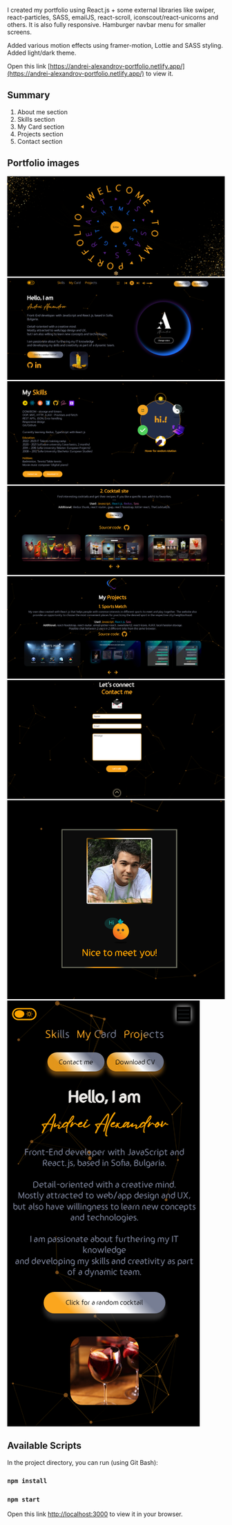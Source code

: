 I created my portfolio using React.js + some external libraries like swiper, react-particles, SASS, emailJS, react-scroll, iconscout/react-unicorns and others. It is also fully responsive.
Hamburger navbar menu for smaller screens.

Added various motion effects using framer-motion, Lottie and SASS styling. Added light/dark theme.

Open this link [https://andrei-alexandrov-portfolio.netlify.app/](https://andrei-alexandrov-portfolio.netlify.app/) to view it.

## Summary
1. About me section
2. Skills section
3. My Card section
4. Projects section
5. Contact section

## Portfolio images
![portfolioStartingPage](./src/images/gitHubImages/startingPage-portfolio.png)
![darkThemeHome](./src/images/gitHubImages/portfolio-aboutMe-dark.png)
![darkThemeSkills](./src/images/gitHubImages/portfolio-skills-dark.png)
![darkThemeProjectsCocktail](./src/images/gitHubImages/dark-portfolio-cocktail-project.png)
![darkThemeProjects](./src/images/gitHubImages/portfolio-projects-dark.png)
![darkThemeContact](./src/images/gitHubImages/portfolio-contact-dark.png)
![card](./src/images/gitHubImages/portfolio-solo-card.png)
![aboutMe480px](./src/images/gitHubImages/aboutMe480pxOpened.png)

## Available Scripts

In the project directory, you can run (using Git Bash):

### `npm install`
### `npm start`

Open this link [http://localhost:3000](http://localhost:3000) to view it in your browser.
